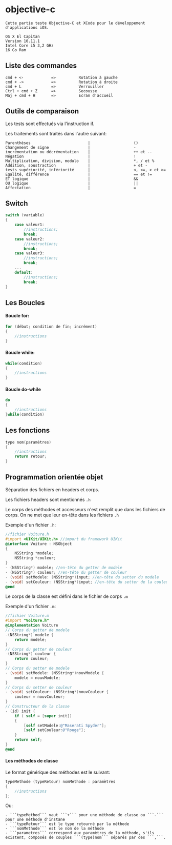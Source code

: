 # objective-c
```
Cette partie teste Objective-C et XCode pour le développement d'applications iOS.
```
    OS X El Capitan
    Version 10.11.1
    Intel Core i5 3,2 GHz
    16 Go Ram

## Liste des commandes

```
cmd + <-			=>			Rotation à gauche
cmd + ->			=>			Rotation à droite
cmd + L 			=>			Verrouiller
Ctrl + cmd + Z 		=>			Secousse
Maj + cmd + H 		=>			Ecran d'accueil
```

## Outils de comparaison
Les tests sont effectués via l'instruction if.

Les traitements sont traités dans l'autre suivant:

```
Parenthèses                         |                   ()
Changement de signe                 |                   -
incrémentation ou décrémentation    |                   ++ et --
Négation                            |                   !
Multiplication, division, modulo    |                   *, / et %
Addition, soustraction              |                   + et -
tests supériorité, infériorité      |                   <, <=, > et >=
Egalité, différence                 |                   == et !=
ET logique                          |                   &&
OU logique                          |                   ||
Affectation                         |                   =
```

## Switch
```objective-c
switch (variable)
{
	case valeur1:
		//instructions;
		break;
	case valeur2:
		//instructions;
		break;
	case valeur3:
		//instructions;
		break;
	...
	default:
		//instructions;
		break;
}
```

## Les Boucles
#### Boucle for:
```objective-c
for (début; condition de fin; incrément)
{
	//instructions
}
```

#### Boucle while:
```objective-c
while(condition)
{
	//instructions
}
```

#### Boucle do-while
```objective-c
do
{
	//instructions
}while(condition)
```

## Les fonctions
```objective-c
type nom(paramètres)
{
	//instructions
	return retour;
}
```

## Programmation orientée objet
Séparation des fichiers en headers et corps.

Les fichiers headers sont mentionnés ```.h```

Le corps des méthodes et accesseurs n'est remplit que dans les fichiers de corps. On ne met que leur en-tête dans les fichiers ```.h```

Exemple d'un fichier ```.h```:
```objective-c
//fichier Voiture.h
#import <UIKit/UIKit.h> //import du framework UIKit
@interface Voiture : NSObject
{
	NSString *modele;
	NSString *couleur;
}
- (NSString*) modele; //en-tête du getter de modele
- (NSString*) couleur; //en-tête du getter de couleur
- (void) setModele: (NSString*)input; //en-tête du setter du modele
- (void) setCouleur: (NSString*)input; //en-tête du setter de la couleur
@end
```

Le corps de la classe est défini dans le fichier de corps ```.m```

Exemple d'un fichier ```.m```:
```objective-c
//fichier Voiture.m
#import "Voiture.h"
@implementation Voiture
// Corps du getter de modele
-(NSString*) modele {
	return modele;
}
// Corps du getter de couleur
-(NSString*) couleur {
	return couleur;
}
// Corps du setter de modele
- (void) setModele: (NSString*)nouvModele {
	modele = nouvModele;
}
// Corps du setter de couleur
- (void) setCouleur: (NSString*)nouvCouleur {
	couleur = nouvCouleur;
}
// Constructeur de la classe
- (id) init {
    if ( self = [super init])
    {
        [self setModele:@"Maserati Spyder"];
        [self setCouleur:@"Rouge"];
    }
    return self;
}
@end
```

#### Les méthodes de classe

Le format générique des méthodes est le suivant:

```objective-c
typeMethode (typeRetour) nomMethode : paramètres
{
	//instructions
};
```

Ou:

	- ```typeMethod``` vaut ```+``` pour une méthode de classe ou ```-``` pour une méthode d'instane
	- ```typeRetour``` est le type retourné par la méthode
	- ```nomMethode``` est le nom de la méthode
	- ```parametres``` correspond aux paramètres de la méthode, s'ils existent, composés de couples ```(type)nom``` séparés par des ```,```.